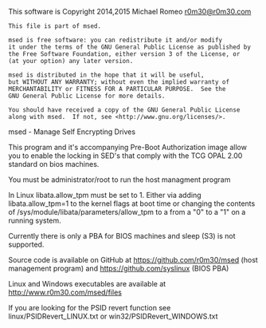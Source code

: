 This software is Copyright 2014,2015 Michael Romeo <r0m30@r0m30.com>

    This file is part of msed.

    msed is free software: you can redistribute it and/or modify
    it under the terms of the GNU General Public License as published by
    the Free Software Foundation, either version 3 of the License, or
    (at your option) any later version.

    msed is distributed in the hope that it will be useful,
    but WITHOUT ANY WARRANTY; without even the implied warranty of
    MERCHANTABILITY or FITNESS FOR A PARTICULAR PURPOSE.  See the
    GNU General Public License for more details.

    You should have received a copy of the GNU General Public License
    along with msed.  If not, see <http://www.gnu.org/licenses/>.

msed - Manage Self Encrypting Drives

This program and it's accompanying Pre-Boot Authorization image allow
you to enable the locking in SED's that comply with the TCG OPAL 2.00
standard on bios machines.   

You must be administrator/root to run the host managment program

In Linux libata.allow_tpm must be set to 1. Either via adding libata.allow_tpm=1 to the kernel flags at boot time 
or changing the contents of /sys/module/libata/parameters/allow_tpm to a from a "0" to a "1" on a running system.

Currently there is only a PBA for BIOS machines and sleep (S3) is not supported.

Source code is available on GitHub at https://github.com/r0m30/msed (host management program) and
https://github.com/syslinux (BIOS PBA)

Linux and Windows executables are available at http://www.r0m30.com/msed/files

If you are looking for the PSID revert function see linux/PSIDRevert_LINUX.txt or win32/PSIDRevert_WINDOWS.txt
